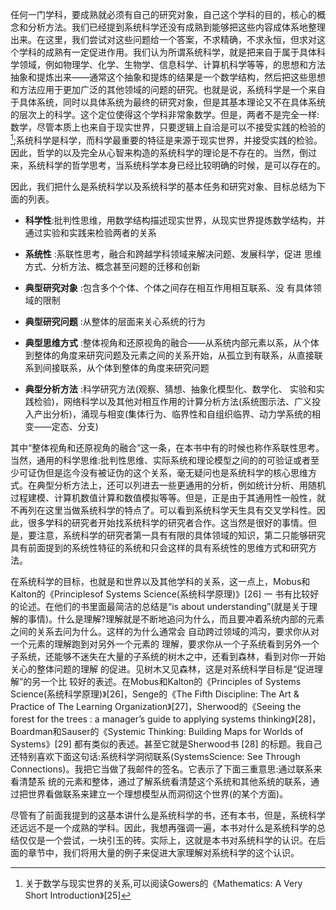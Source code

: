 任何一门学科，要成熟就必须有自己的研究对象，自己这个学科的目的，核心的概念和分析方法。我们已经提到系统科学还没有成熟到能够把这些内容成体系地整理出来。在这里，我们尝试对这些问题给一个答案，不求精确，不求永恒，但求对这个学科的成熟有一定促进作用。我们认为所谓系统科学，就是把来自于属于具体科学领域，例如物理学、化学、生物学、信息科学、计算机科学等等，的思想和方法抽象和提炼出来——通常这个抽象和提炼的结果是一个数学结构，然后把这些思想和方法应用于更加广泛的其他领域的问题的研究。也就是说，系统科学是一个来自于具体系统，同时以具体系统为最终的研究对象，但是其基本理论又不在具体系统的层次上的科学。这个定位使得这个学科非常象数学。但是，两者不是完全一样:数学，尽管本质上也来自于现实世界，只要逻辑上自洽是可以不接受实践的检验的[^1];系统科学是科学，而科学最重要的特征是来源于现实世界，并接受实践的检验。因此，哲学的以及完全从心智来构造的系统科学的理论是不存在的。当然，倒过来，系统科学的哲学思考，当系统科学本身已经比较明确的时候，是可以存在的。

因此，我们把什么是系统科学以及系统科学的基本任务和研究对象、目标总结为下面的列表。

- **科学性**:批判性思维，用数学结构描述现实世界，从现实世界提炼数学结构，并通过实验和实践来检验两者的关系

- **系统性** :系联性思考，融合和跨越学科领域来解决问题、发展科学，促进 思维方式、分析方法、概念甚至问题的迁移和创新

- **典型研究对象** :包含多个个体、个体之间存在相互作用相互联系、没 有具体领域的限制

- **典型研究问题** :从整体的层面来关心系统的行为  

- **典型思维方式** :整体视角和还原视角的融合——从系统内部元素以系，从个体到整体的角度来研究问题及元素之间的关系开始，从孤立到有联系，从直接联系到间接联系，从个体到整体的角度来研究问题

- **典型分析方法** :科学研究方法(观察、猜想、抽象化模型化、数学化、 实验和实践检验)，网络科学以及其他对相互作用的计算分析方法(系统图示法、广义投入产出分析)，涌现与相变(集体行为、临界性和自组织临界、动力学系统的相变——定态、分支)

其中“整体视角和还原视角的融合”这一条，在本书中有的时候也称作系联性思考。当然，通用的科学思维:批判性思维、实际系统和理论模型之间的的可验证或者至少可证伪但是迄今没有被证伪的这个关系，毫无疑问也是系统科学的核心思维方式。在典型分析方法上，还可以列进去一些更通用的分析，例如统计分析、用随机过程建模、计算机数值计算和数值模拟等等。但是，正是由于其通用性一般性，就不再列在这里当做系统科学的特点了。可以看到系统科学天生具有交叉学科性。因此，很多学科的研究者开始找系统科学的研究者合作。这当然是很好的事情。但是，要注意，系统科学的研究者第一具有有限的具体领域的知识，第二只能够研究具有前面提到的系统性特征的系统和只会这样的具有系统性的思维方式和研究方法。

在系统科学的目标，也就是和世界以及其他学科的关系，这一点上，Mobus和Kalton的《Principlesof Systems Science(系统科学原理)》[26] 一 书有比较好的论述。在他们的书里面最简洁的总结是“is about understanding”(就是关于理解的事情)。什么是理解?理解就是不断地追问为什么，而且要冲着系统内部的元素之间的关系去问为什么。这样的为什么通常会 自动跨过领域的鸿沟，要求你从对一个元素的理解跑到对另外一个元素的 理解，要求你从一个子系统看到另外一个子系统，还能够不迷失在大量的子系统的树木之中，还看到森林，看到对你一开始关心的整体问题的理解 的促进。见树木又见森林，这是对系统科学目标是“促进理解”的另一个比 较好的表述。在Mobus和Kalton的《Principles of Systems Science(系统科学原理)》[26]，Senge的《The Fifth Discipline: The Art & Practice of The Learning Organization》[27]，Sherwood的《Seeing the forest for the trees : a manager’s guide to applying systems thinking》[28]，Boardman和Sauser的《Systemic Thinking: Building Maps for Worlds of Systems》[29] 都有类似的表述。甚至它就是Sherwood书 [28] 的标题。我自己还特别喜欢下面这句话:系统科学洞彻联系(SystemsScience: See Through Connections)。我把它当做了我邮件的签名。它表示了下面三重意思:通过联系来看清楚系 统的元素和整体，通过了解系统看清楚这个系统和其他系统的联系，通过把世界看做联系来建立一个理想模型从而洞彻这个世界(的某个方面)。

尽管有了前面我提到的这基本讲什么是系统科学的书，还有本书，但是，系统科学还远远不是一个成熟的学科。因此，我想再强调一遍，本书对什么是系统科学的总结仅仅是一个尝试，一块引玉的砖。实际上，这就是本书对系统科学的认识。在后面的章节中，我们将用大量的例子来促进大家理解对系统科学的这个认识。

[^1]: 关于数学与现实世界的关系,可以阅读Gowers的《Mathematics: A Very Short Introduction》[25]